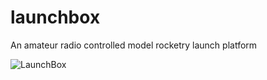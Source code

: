 # launchbox
An amateur radio controlled model rocketry launch platform 

![LaunchBox](https://user-images.githubusercontent.com/7923672/212095198-0e0ad00e-d22c-4f00-ab29-16986d137b43.png)
